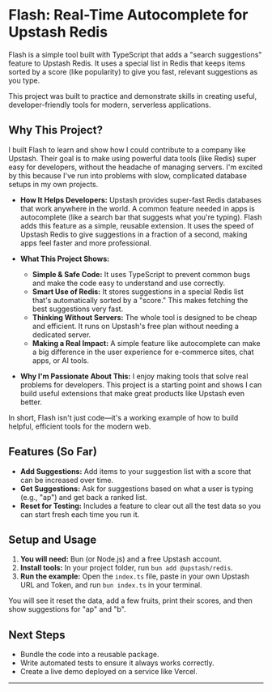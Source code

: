 # Flash: Real-Time Autocomplete for Upstash Redis

Flash is a simple tool built with TypeScript that adds a "search suggestions" feature to Upstash Redis. It uses a special list in Redis that keeps items sorted by a score (like popularity) to give you fast, relevant suggestions as you type.

This project was built to practice and demonstrate skills in creating useful, developer-friendly tools for modern, serverless applications.

## Why This Project?

I built Flash to learn and show how I could contribute to a company like Upstash. Their goal is to make using powerful data tools (like Redis) super easy for developers, without the headache of managing servers. I'm excited by this because I've run into problems with slow, complicated database setups in my own projects.

*   **How It Helps Developers:** Upstash provides super-fast Redis databases that work anywhere in the world. A common feature needed in apps is autocomplete (like a search bar that suggests what you're typing). Flash adds this feature as a simple, reusable extension. It uses the speed of Upstash Redis to give suggestions in a fraction of a second, making apps feel faster and more professional.

*   **What This Project Shows:**
    *   **Simple & Safe Code:** It uses TypeScript to prevent common bugs and make the code easy to understand and use correctly.
    *   **Smart Use of Redis:** It stores suggestions in a special Redis list that's automatically sorted by a "score." This makes fetching the best suggestions very fast.
    *   **Thinking Without Servers:** The whole tool is designed to be cheap and efficient. It runs on Upstash's free plan without needing a dedicated server.
    *   **Making a Real Impact:** A simple feature like autocomplete can make a big difference in the user experience for e-commerce sites, chat apps, or AI tools.

*   **Why I'm Passionate About This:** I enjoy making tools that solve real problems for developers. This project is a starting point and shows I can build useful extensions that make great products like Upstash even better.

In short, Flash isn't just code—it's a working example of how to build helpful, efficient tools for the modern web.

## Features (So Far)

*   **Add Suggestions:** Add items to your suggestion list with a score that can be increased over time.
*   **Get Suggestions:** Ask for suggestions based on what a user is typing (e.g., "ap") and get back a ranked list.
*   **Reset for Testing:** Includes a feature to clear out all the test data so you can start fresh each time you run it.

## Setup and Usage

1.  **You will need:** Bun (or Node.js) and a free Upstash account.
2.  **Install tools:** In your project folder, run `bun add @upstash/redis`.
3.  **Run the example:** Open the `index.ts` file, paste in your own Upstash URL and Token, and run `bun index.ts` in your terminal.

You will see it reset the data, add a few fruits, print their scores, and then show suggestions for "ap" and "b".

## Next Steps

*   Bundle the code into a reusable package.
*   Write automated tests to ensure it always works correctly.
*   Create a live demo deployed on a service like Vercel.

---
